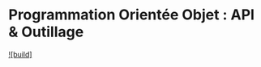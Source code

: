 # Programmation Orientée Objet : API & Outillage

[![build]](https://github.com/TomDep/POO-tp1/blob/main/.github/workflows/build_action.yml)
